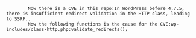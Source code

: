 
            Now there is a CVE in this repo:In WordPress before 4.7.5, there is insufficient redirect validation in the HTTP class, leading to SSRF..
            Now the following functions is the cause for the CVE:wp-includes/class-http.php:validate_redirects();
            